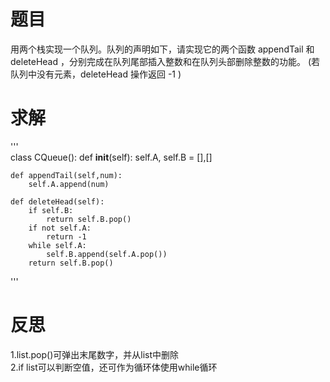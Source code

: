 # 题目
用两个栈实现一个队列。队列的声明如下，请实现它的两个函数 appendTail 和 deleteHead ，分别完成在队列尾部插入整数和在队列头部删除整数的功能。
(若队列中没有元素，deleteHead 操作返回 -1 )

# 求解  
'''  
class CQueue():
    def __init__(self):
        self.A, self.B = [],[]
    
    def appendTail(self,num):
        self.A.append(num)
    
    def deleteHead(self):
        if self.B:
            return self.B.pop()
        if not self.A:
            return -1
        while self.A:
            self.B.append(self.A.pop())
        return self.B.pop()
'''

# 反思
1.list.pop()可弹出末尾数字，并从list中删除  
2.if list可以判断空值，还可作为循环体使用while循环  
